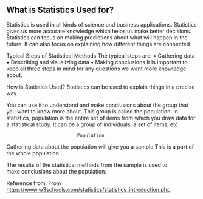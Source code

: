 ## What is Statistics Used for?
Statistics is used in all kinds of science and business applications.
Statistics gives us more accurate knowledge which helps us make better decisions.
Statistics can focus on making predictions about what will happen in the future. It can also focus on explaining how different things are connected.

Typical Steps of Statistical Methods
The typical steps are:
	• Gathering data
	• Describing and visualizing data
	• Making conclusions
It is important to keep all three steps in mind for any questions we want more knowledge about.



How is Statistics Used?
Statistics can be used to explain things in a precise way. 

You can use it to understand and make conclusions about the group that you want to know more about. This group is called the population.
In statistics, population is the entire set of items from which you draw data for a statistical study. It can be a group of individuals, a set of items, etc



                              Population





Gathering data about the population will give you a sample
This is a part of the whole population







The results of the statistical methods from the sample is used to make conclusions about the population.

Reference from: 
From <https://www.w3schools.com/statistics/statistics_introduction.php> 
